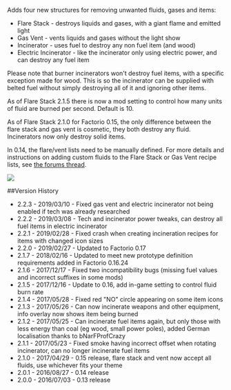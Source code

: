 Adds four new structures for removing unwanted fluids, gases and items:

* Flare Stack - destroys liquids and gases, with a giant flame and emitted light
* Gas Vent - vents liquids and gases without the light show
* Incinerator - uses fuel to destroy any non fuel item (and wood)
* Electric Incinerator - like the incinerator only using electric power, and can destroy any fuel item

Please note that burner incinerators won't destroy fuel items, with a specific exception made for wood. This is so the incinerator can be supplied with belted fuel without simply destroying all of it and ignoring other items.

As of Flare Stack 2.1.5 there is now a mod setting to control how many units of fluid are burned per second. Default is 10.

As of Flare Stack 2.1.0 for Factorio 0.15, the only difference between the flare stack and gas vent is cosmetic, they both destroy any fluid. Incinerators now only destroy solid items.

In 0.14, the flare/vent lists need to be manually defined. For more details and instructions on adding custom fluids to the Flare Stack or Gas Vent recipe lists, see [the forums thread](https://forums.factorio.com/viewtopic.php?f=93&t=21586).

![](http://i.imgur.com/yOXdP5T.gif)

##Version History
* 2.2.3 - 2019/03/10 - Fixed gas vent and electric incinerator not being enabled if tech was already researched
* 2.2.2 - 2019/03/08 - Tech and incinerator power tweaks, can destroy all fuel items in electric incinerator
* 2.2.1 - 2019/02/28 - Fixed crash when creating incineration recipes for items with changed icon sizes
* 2.2.0 - 2019/02/27 - Updated to Factorio 0.17
* 2.1.7 - 2018/02/16 - Updated to meet new prototype definition requirements added in Factorio 0.16.24
* 2.1.6 - 2017/12/17 - Fixed two incompatibility bugs (missing fuel values and incorrect suffixes in some mods)
* 2.1.5 - 2017/12/16 - Update to 0.16, add in-game setting to control fluid burn rate
* 2.1.4 - 2017/05/28 - Fixed red "NO" circle appearing on some item icons
* 2.1.3 - 2017/05/26 - Can now incinerate weapons and other equipment, info overlay now shows item being burned
* 2.1.2 - 2017/05/25 - Can incinerate fuel items again, but only those with less energy than coal (eg wood, small power poles), added German localisation thanks to bNarFProfCrazy
* 2.1.1 - 2017/05/23 - Fixed smoke having incorrect offset when rotating incinerator, can no longer incinerate fuel items
* 2.1.0 - 2017/04/29 - 0.15 release, flare stack and vent now accept all fluids, use whichever fits your theme
* 2.0.1 - 2016/08/27 - 0.14 release
* 2.0.0 - 2016/07/03 - 0.13 release
